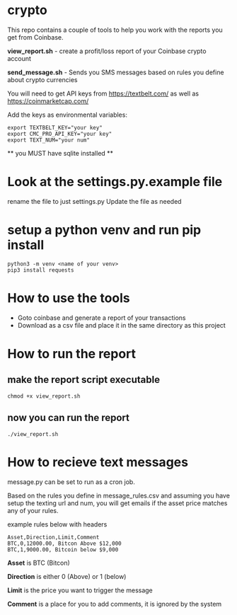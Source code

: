 # crypto

This repo contains a couple of tools to help you work with the reports you get from Coinbase.

**view_report.sh** - create a profit/loss report of your Coinbase crypto account

**send_message.sh** - Sends you SMS messages based on rules you define about crypto currencies

You will need to get API keys from <https://textbelt.com/>
as well as <https://coinmarketcap.com/>

Add the keys as environmental variables:

```
export TEXTBELT_KEY="your key"
export CMC_PRO_API_KEY="your key"
export TEXT_NUM="your num"
```

** you MUST have sqlite installed **

# Look at the settings.py.example file
rename the file to just settings.py
Update the file as needed

# setup a python venv and run pip install 
```
python3 -m venv <name of your venv>
pip3 install requests
```
# How to use the tools

* Goto coinbase and generate a report of your transactions
* Download as a csv file and place it in the same directory as this project

# How to run the report

## make the report script executable
```chmod +x view_report.sh```

## now you can run the report 
```./view_report.sh```

# How to recieve text messages
message.py can be set to run as a cron job. 

Based on the rules you define in message_rules.csv and assuming you have setup the texting url and num, you will get
emails if the asset price matches any of your rules. 

example rules below with headers

```
Asset,Direction,Limit,Comment
BTC,0,12000.00, Bitcon Above $12,000
BTC,1,9000.00, Bitcoin below $9,000
```

**Asset** is BTC (Bitcon)

**Direction** is either 0 (Above) or 1 (below)

**Limit** is the price you want to trigger the message

**Comment** is a place for you to add comments, it is ignored by the system

